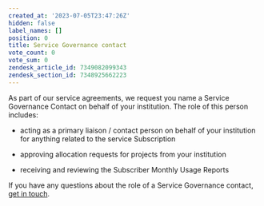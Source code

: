```yaml
---
created_at: '2023-07-05T23:47:26Z'
hidden: false
label_names: []
position: 0
title: Service Governance contact
vote_count: 0
vote_sum: 0
zendesk_article_id: 7349082099343
zendesk_section_id: 7348925662223
---
```


As part of our service agreements, we request you name a Service
Governance Contact on behalf of your institution. The role of this
person includes:

-   acting as a primary liaison / contact person on behalf of your
    institution for anything related to the service Subscription

-   approving allocation requests for projects from your institution

-   receiving and reviewing the Subscriber Monthly Usage Reports

If you have any questions about the role of a Service Governance
contact, [get in touch](mailto:info@nesi.org.nz).
